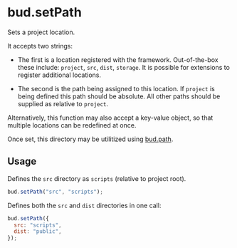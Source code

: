 # bud.setPath

Sets a project location.

It accepts two strings:

- The first is a location registered with the framework. Out-of-the-box these include: `project`, `src`, `dist`, `storage`. It is possible for extensions to register additional locations.

- The second is the path being assigned to this location. If `project` is being defined this path should be absolute. All other paths should be supplied as relative to `project`.

Alternatively, this function may also accept a key-value object, so that multiple locations can be redefined at once.

Once set, this directory may be utilitized using [bud.path](https://github.com/roots/bud/tree/stable/docs/config/path.md).

## Usage

Defines the `src` directory as `scripts` (relative to project root).

```js
bud.setPath("src", "scripts");
```

Defines both the `src` and `dist` directories in one call:

```js
bud.setPath({
  src: "scripts",
  dist: "public",
});
```
